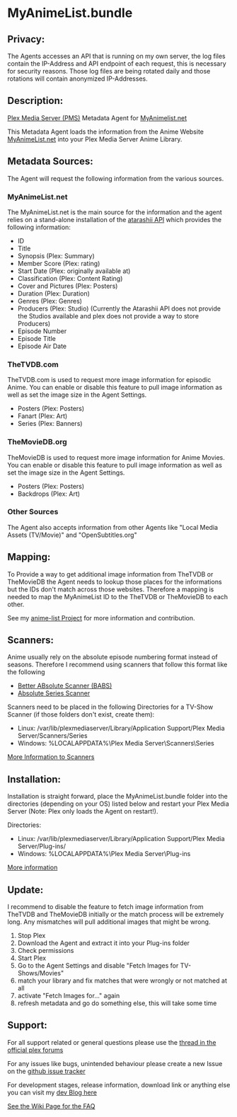 MyAnimeList.bundle
==================

## Privacy:

The Agents accesses an API that is running on my own server, the log files contain the IP-Address and API endpoint of each request, this is necessary for security reasons. Those log files are being rotated daily and those rotations will contain anonymized IP-Addresses. 

## Description:
[Plex Media Server (PMS)](https://www.plex.tv/) Metadata Agent for [MyAnimelist.net](https://myanimelist.net/)

This Metadata Agent loads the information from the Anime Website [MyAnimeList.net](https://myanimelist.net/) into your Plex Media Server Anime Library.

## Metadata Sources:
The Agent will request the following information from the various sources.

### MyAnimeList.net
The MyAnimeList.net is the main source for the information and the agent relies on a stand-alone installation of the [atarashii API](https://bitbucket.org/animeneko/atarashii-api) which provides the following information:

* ID
* Title
* Synopsis (Plex: Summary)
* Member Score (Plex: rating)
* Start Date (Plex: originally available at)
* Classification (Plex: Content Rating)
* Cover and Pictures (Plex: Posters)
* Duration (Plex: Duration)
* Genres (Plex: Genres)
* Producers (Plex: Studio) (Currently the Atarashii API does not provide the Studios available and plex does not provide a way to store Producers)
* Episode Number
* Episode Title
* Episode Air Date

### TheTVDB.com
TheTVDB.com is used to request more image information for episodic Anime. You can enable or disable this feature to pull image information as well as set the image size in the Agent Settings.

* Posters (Plex: Posters)
* Fanart (Plex: Art)
* Series (Plex: Banners)

### TheMovieDB.org
TheMovieDB is used to request more image information for Anime Movies. You can enable or disable this feature to pull image information as well as set the image size in the Agent Settings.

* Posters (Plex: Posters)
* Backdrops (Plex: Art)

### Other Sources
The Agent also accepts information from other Agents like "Local Media Assets (TV/Movie)" and "OpenSubtitles.org"

## Mapping:
To Provide a way to get additional image information from TheTVDB or TheMovieDB the Agent needs to lookup those places for the informations but the IDs don't match across those websites. Therefore a mapping is needed to map the MyAnimeList ID to the TheTVDB or TheMovieDB to each other.

See my [anime-list Project](https://github.com/Fribb/anime-lists) for more information and contribution. 

## Scanners:
Anime usually rely on the absolute episode numbering format instead of seasons. Therefore I recommend using scanners that follow this format like the following

* [Better ABsolute Scanner (BABS)](https://forums.plex.tv/discussion/31081/better-absolute-scanner-babs/p1)
* [Absolute Series Scanner](https://github.com/ZeroQI/Absolute-Series-Scanner)

Scanners need to be placed in the following Directories for a TV-Show Scanner (if those folders don't exist, create them):

* Linux: /var/lib/plexmediaserver/Library/Application Support/Plex Media Server/Scanners/Series
* Windows: %LOCALAPPDATA%\Plex Media Server\Scanners\Series

[More Information to Scanners](https://support.plex.tv/articles/200241548-scanners/)

## Installation:
Installation is straight forward, place the MyAnimeList.bundle folder into the directories (depending on your OS) listed below and restart your Plex Media Server (Note: Plex only loads the Agent on restart!).  

Directories:
* Linux: /var/lib/plexmediaserver/Library/Application Support/Plex Media Server/Plug-ins/
* Windows: %LOCALAPPDATA%\Plex Media Server\Plug-ins

[More information](https://support.plex.tv/articles/201106098-how-do-i-find-the-plug-ins-folder/)

## Update:
I recommend to disable the feature to fetch image information from TheTVDB and TheMovieDB initially or the match process will be extremely long. Any mismatches will pull additional images that might be wrong.

1. Stop Plex 
2. Download the Agent and extract it into your Plug-ins folder
3. Check permissions
4. Start Plex
5. Go to the Agent Settings and disable "Fetch Images for TV-Shows/Movies"
6. match your library and fix matches that were wrongly or not matched at all
7. activate "Fetch Images for..." again
8. refresh metadata and go do something else, this will take some time

## Support:

For all support related or general questions please use the [thread in the official plex forums](https://forums.plex.tv/discussion/105054/release-myanimelist-net-metadata-agent/p1)

For any issues like bugs, unintended behaviour please create a new Issue on the [github issue tracker](https://github.com/Fribb/MyAnimeList.bundle/issues)

For development stages, release information, download link or anything else you can visit my [dev Blog here](https://coding.fribbtastic.net/projects/myanimelistagent/)

[See the Wiki Page for the FAQ](https://github.com/Fribb/MyAnimeList.bundle/wiki/Frequently-Asked-Questions)